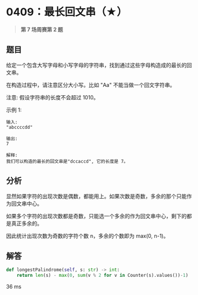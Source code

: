 # 0409：最长回文串（★）


> **第 7  场周赛第 2  题**

## 题目

给定一个包含大写字母和小写字母的字符串，找到通过这些字母构造成的最长的回文串。

在构造过程中，请注意区分大小写。比如 "Aa" 不能当做一个回文字符串。

注意: 假设字符串的长度不会超过 1010。

示例 1:

	输入:
	"abccccdd"

	输出:
	7

	解释:
	我们可以构造的最长的回文串是"dccaccd", 它的长度是 7。


## 分析

显然如果字符的出现次数是偶数，都能用上。如果次数是奇数，多余的那个只能作为回文串中心。

如果多个字符的出现次数都是奇数，只能选一个多余的作为回文串中心，剩下的都是真正多余的。

因此统计出现次数为奇数的字符个数 n，多余的个数即为 max(0, n-1)。

## 解答

```python
def longestPalindrome(self, s: str) -> int:
	return len(s) - max(0, sum(v % 2 for v in Counter(s).values())-1)
```
36 ms
